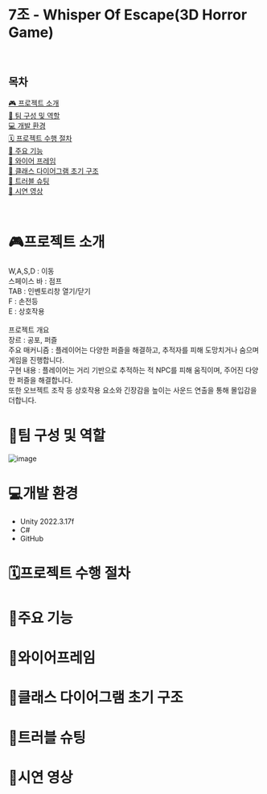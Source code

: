 # 7조 - Whisper Of Escape(3D Horror Game)<br>

<br>

## 목차<br>
[🎮 프로젝트 소개](#프로젝트-소개)  
[👥 팀 구성 및 역할](#팀-구성-및-역할)  
[💻 개발 환경](#개발-환경)  
[🗓️ 프로젝트 수행 절차](#%EF%B8%8F프로젝트-수행-절차)  
[🧩 주요 기능](#주요-기능)  
[📐 와이어 프레임](#와이어프레임)  
[🧠 클래스 다이어그램 초기 구조](#클래스-다이어그램-초기-구조)  
[🐞 트러블 슈팅](#트러블-슈팅)  
[🎥 시연 영상](#시연-영상)

<br>

# 🎮프로젝트 소개<br>
W,A,S,D : 이동<br>
스페이스 바 : 점프<br>
TAB : 인벤토리창 열기/닫기<br>
F : 손전등<br>
E : 상호작용<br><br>
프로젝트 개요<br>
장르 : 공포, 퍼즐<br>
주요 매커니즘 : 플레이어는 다양한 퍼즐을 해결하고, 추적자를 피해 도망치거나 숨으며 게임을 진행합니다.<br>
구현 내용 : 플레이어는 거리 기반으로 추적하는 적 NPC를 피해 움직이며, 주어진 다양한 퍼즐을 해결합니다.<br>또한 오브젝트 조작 등 상호작용 요소와 긴장감을 높이는 사운드 연출을 통해 몰입감을 더합니다.<br>

# 👥팀 구성 및 역할<br>
![image](https://github.com/user-attachments/assets/e90722aa-b2b7-40f1-a102-cb54faefe5a9)

# 💻개발 환경<br>
* Unity 2022.3.17f<br>
* C#<br>
* GitHub<br>
# 🗓️프로젝트 수행 절차<br>
# 🧩주요 기능<br>
# 📐와이어프레임<br>
# 🧠클래스 다이어그램 초기 구조<br>
# 🐞트러블 슈팅<br>
# 🎥시연 영상<br>
